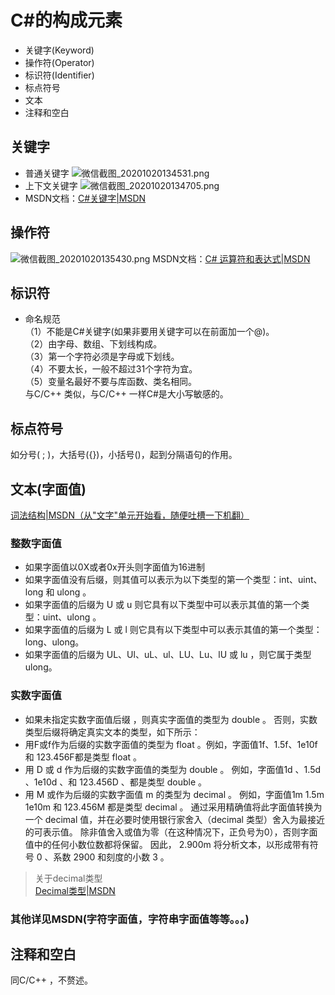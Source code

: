 # C#的构成元素
- 关键字(Keyword)
- 操作符(Operator)
- 标识符(Identifier)
- 标点符号
- 文本
- 注释和空白

## 关键字
- 普通关键字
![微信截图_20201020134531.png](https://i.loli.net/2020/10/20/IfAMdEBnW1jXTQZ.png)
- 上下文关键字
![微信截图_20201020134705.png](https://i.loli.net/2020/10/20/B1UK9a5FRQXczCx.png)
- MSDN文档：[C#关键字|MSDN](https://docs.microsoft.com/zh-cn/dotnet/csharp/language-reference/keywords/
)

## 操作符
![微信截图_20201020135430.png](https://i.loli.net/2020/10/20/HjSg65BCmwDqVfi.png)
MSDN文档：[C# 运算符和表达式|MSDN](https://docs.microsoft.com/zh-cn/dotnet/csharp/language-reference/operators/)
## 标识符
- 命名规范  
（1）不能是C#关键字(如果非要用关键字可以在前面加一个@)。  
（2）由字母、数组、下划线构成。  
（3）第一个字符必须是字母或下划线。  
（4）不要太长，一般不超过31个字符为宜。  
（5）变量名最好不要与库函数、类名相同。  
与C/C++ 类似，与C/C++ 一样C#是大小写敏感的。  

## 标点符号
如分号( ; )，大括号({})，小括号()，起到分隔语句的作用。

## 文本(字面值)
[词法结构|MSDN（从"文字"单元开始看，随便吐槽一下机翻）](https://docs.microsoft.com/zh-cn/dotnet/csharp/language-reference/language-specification/lexical-structure#tokens)
### 整数字面值
- 如果字面值以0X或者0x开头则字面值为16进制
- 如果字面值没有后缀，则其值可以表示为以下类型的第一个类型：int、uint、long 和 ulong 。
- 如果字面值的后缀为 U 或 u 则它具有以下类型中可以表示其值的第一个类型：uint、ulong 。
- 如果字面值的后缀为 L 或 l 则它具有以下类型中可以表示其值的第一个类型： long、ulong。
- 如果字面值的后缀为 UL、Ul、uL、ul、LU、Lu、lU 或 lu  ，则它属于类型ulong。

### 实数字面值
- 如果未指定实数字面值后缀 ，则真实字面值的类型为 double 。 否则，实数类型后缀将确定真实文本的类型，如下所示：
- 用F或f作为后缀的实数字面值的类型为 float 。例如，字面值1f、1.5f、1e10f和 123.456F都是类型 float 。
- 用 D 或 d 作为后缀的实数字面值的类型为 double 。 例如，字面值1d 、1.5d 、1e10d 、和 123.456D 、都是类型 double 。
- 用 M 或作为后缀的实数字面值 m 的类型为 decimal 。 例如，字面值1m 1.5m 1e10m 和 123.456M 都是类型 decimal 。 通过采用精确值将此字面值转换为一个 decimal 值，并在必要时使用银行家舍入（decimal 类型）舍入为最接近的可表示值。 除非值舍入或值为零（在这种情况下，正负号为0），否则字面值中的任何小数位数都将保留。 因此， 2.900m 将分析文本，以形成带有符号 0 、系数 2900 和刻度的小数 3 。
> 关于decimal类型  
[Decimal类型|MSDN](https://docs.microsoft.com/zh-cn/dotnet/csharp/language-reference/language-specification/types#the-decimal-type)

### 其他详见MSDN(字符字面值，字符串字面值等等。。。)

## 注释和空白
同C/C++ ，不赘述。